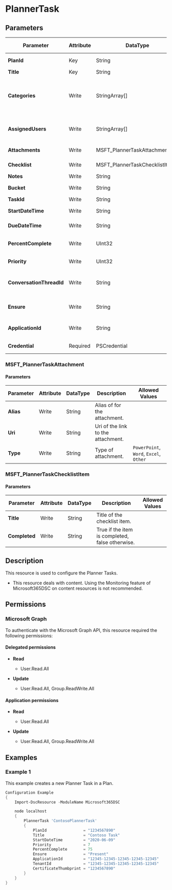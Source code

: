 ﻿# PlannerTask

## Parameters

| Parameter | Attribute | DataType | Description | Allowed Values |
| --- | --- | --- | --- | --- |
| **PlanId** | Key | String | Id of the Planner Plan which contains the Task. | |
| **Title** | Key | String | The Title of the Planner Task. | |
| **Categories** | Write | StringArray[] | List of categories assigned to the task. | `Pink`, `Red`, `Yellow`, `Green`, `Blue`, `Purple` |
| **AssignedUsers** | Write | StringArray[] | List of users assigned to the tasks (ex: @('john.smith@contoso.com', 'bob.houle@contoso.com')). | |
| **Attachments** | Write | MSFT_PlannerTaskAttachment[] | List of links to attachments assigned to the task. | |
| **Checklist** | Write | MSFT_PlannerTaskChecklistItem[] | List checklist items associated with the task. | |
| **Notes** | Write | String | Description of the Task. | |
| **Bucket** | Write | String | The Id of the bucket that contains the task. | |
| **TaskId** | Write | String | Id of the Task, if known. | |
| **StartDateTime** | Write | String | Date and Time for the start of the Task. | |
| **DueDateTime** | Write | String | Date and Time for the task is due for completion. | |
| **PercentComplete** | Write | UInt32 | Percentage completed of the Task. Value can only be between 0 and 100. | |
| **Priority** | Write | UInt32 | Priority of the Task. Value can only be between 1 and 10. | |
| **ConversationThreadId** | Write | String | Id of the group conversation thread associated with the comments section for this task. | |
| **Ensure** | Write | String | Present ensures the Plan exists, absent ensures it is removed | `Present`, `Absent` |
| **ApplicationId** | Write | String | Id of the Azure Active Directory application to authenticate with. | |
| **Credential** | Required | PSCredential | Credentials of the Global Admin | |

### MSFT_PlannerTaskAttachment

#### Parameters

| Parameter | Attribute | DataType | Description | Allowed Values |
| --- | --- | --- | --- | --- |
| **Alias** | Write | String | Alias of for the attachment. | |
| **Uri** | Write | String | Uri of the link to the attachment. | |
| **Type** | Write | String | Type of attachment. | `PowerPoint`, `Word`, `Excel`, `Other` |

### MSFT_PlannerTaskChecklistItem

#### Parameters

| Parameter | Attribute | DataType | Description | Allowed Values |
| --- | --- | --- | --- | --- |
| **Title** | Write | String | Title of the checklist item. | |
| **Completed** | Write | String | True if the item is completed, false otherwise. | |

## Description

This resource is used to configure the Planner Tasks.

* This resource deals with content. Using the Monitoring feature
  of Microsoft365DSC on content resources is not recommended.

## Permissions

### Microsoft Graph

To authenticate with the Microsoft Graph API, this resource required the following permissions:

#### Delegated permissions

- **Read**

    - User.Read.All

- **Update**

    - User.Read.All, Group.ReadWrite.All

#### Application permissions

- **Read**

    - User.Read.All

- **Update**

    - User.Read.All, Group.ReadWrite.All

## Examples

### Example 1

This example creates a new Planner Task in a Plan.

```powershell
Configuration Example
{
    Import-DscResource -ModuleName Microsoft365DSC

    node localhost
    {
        PlannerTask 'ContosoPlannerTask'
        {
            PlanId                = "1234567890"
            Title                 = "Contoso Task"
            StartDateTime         = "2020-06-09"
            Priority              = 7
            PercentComplete       = 75
            Ensure                = "Present"
            ApplicationId         = "12345-12345-12345-12345-12345"
            TenantId              = "12345-12345-12345-12345-12345"
            CertificateThumbprint = "1234567890"
        }
    }
}
```

